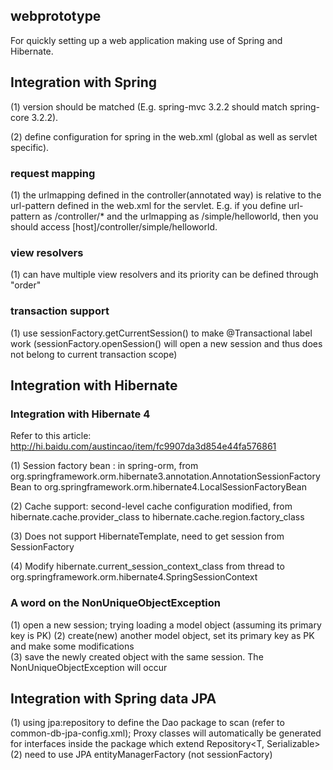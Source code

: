 ## webprototype

For quickly setting up a web application making use of Spring and Hibernate.

## Integration with Spring

(1) version should be matched (E.g. spring-mvc 3.2.2 should match spring-core 3.2.2).

(2) define configuration for spring in the web.xml (global as well as servlet specific).

### request mapping

(1) the urlmapping defined in the controller(annotated way) is relative to the url-pattern defined in the web.xml 
for the servlet. E.g. if you define url-pattern as /controller/* and the urlmapping as /simple/helloworld, 
then you should access [host]/controller/simple/helloworld.

### view resolvers

(1) can have multiple view resolvers and its priority can be defined through "order"

### transaction support

(1) use sessionFactory.getCurrentSession() to make @Transactional label work (sessionFactory.openSession() will open a new 
session and thus does not belong to current transaction scope)

## Integration with Hibernate

### Integration with Hibernate 4

Refer to this article: http://hi.baidu.com/austincao/item/fc9907da3d854e44fa576861

(1) Session factory bean : in spring-orm, from org.springframework.orm.hibernate3.annotation.AnnotationSessionFactoryBean to 
org.springframework.orm.hibernate4.LocalSessionFactoryBean

(2) Cache support: second-level cache configuration modified, from hibernate.cache.provider_class to hibernate.cache.region.factory_class

(3) Does not support HibernateTemplate, need to get session from SessionFactory

(4) Modify hibernate.current_session_context_class from thread to org.springframework.orm.hibernate4.SpringSessionContext

### A word on the NonUniqueObjectException

(1) open a new session; trying loading a model object (assuming its primary key is PK)
(2) create(new) another model object, set its primary key as PK and make some modifications  
(3) save the newly created object with the same session. The NonUniqueObjectException will occur

## Integration with Spring data JPA

(1) using jpa:repository to define the Dao package to scan (refer to common-db-jpa-config.xml); Proxy classes will automatically be generated for 
interfaces inside the package which extend Repository<T, Serializable> 
(2) need to use JPA entityManagerFactory (not sessionFactory)
